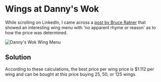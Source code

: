 # Wings at Danny's Wok

While scrolling on LinkedIn, I came across a [post by Bruce Ratner](https://www.linkedin.com/feed/update/urn:li:activity:6461938151840628736) that showed an interesting wing menu with 'no apparent rhyme or reason' as to how the price was determined.

![Danny's Wok Wing Menu](https://farm2.staticflickr.com/1919/30646024107_6c2bf94bc3_b.jpg)

## Solution

According to these calculations, the best price per wing price is $1.112 per wing and can be bought at this price buying 25, 50, or 125 wings.
